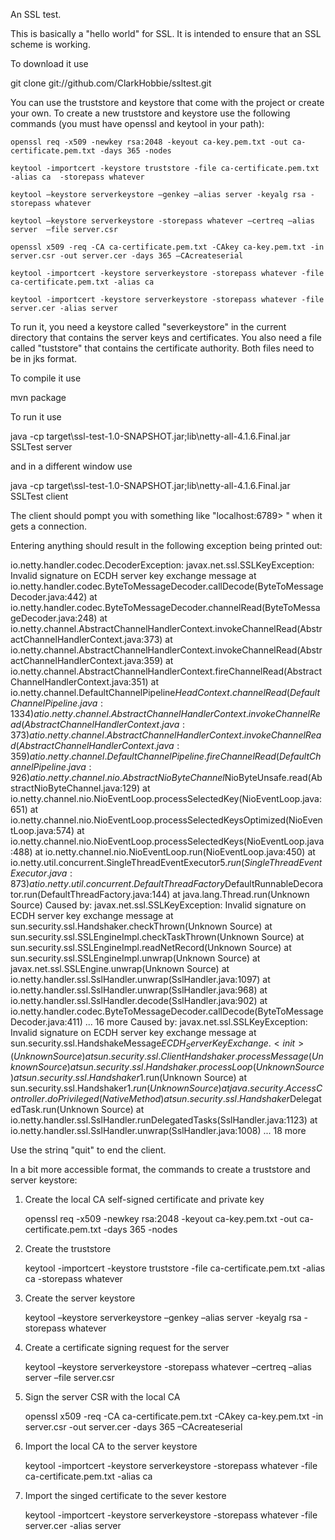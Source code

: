 An SSL test.

This is basically a "hello world" for SSL. It is intended to ensure that an SSL scheme is working.

To download it use

git clone git://github.com/ClarkHobbie/ssltest.git


You can use the truststore and keystore that come with the project or create your own.  To create a new truststore and keystore use the following commands (you must have openssl and keytool in your path):

`openssl req -x509 -newkey rsa:2048 -keyout ca-key.pem.txt -out ca-certificate.pem.txt -days 365 -nodes`

`keytool -importcert -keystore truststore -file ca-certificate.pem.txt -alias ca  -storepass whatever`

`keytool –keystore serverkeystore –genkey –alias server -keyalg rsa -storepass whatever`

`keytool –keystore serverkeystore -storepass whatever –certreq –alias server  –file server.csr`

`openssl x509 -req -CA ca-certificate.pem.txt -CAkey ca-key.pem.txt -in server.csr -out server.cer -days 365 –CAcreateserial`

`keytool -importcert -keystore serverkeystore -storepass whatever -file ca-certificate.pem.txt -alias ca`

`keytool -importcert -keystore serverkeystore -storepass whatever -file server.cer -alias server`

To run it, you need a keystore called "severkeystore" in the current directory that contains the server keys and certificates. You also need a file called "tuststore" that contains the certificate authority. Both files need to be in jks format.

To compile it use

mvn package

To run it use

java -cp target\ssl-test-1.0-SNAPSHOT.jar;lib\netty-all-4.1.6.Final.jar SSLTest server

and in a different window use

java -cp target\ssl-test-1.0-SNAPSHOT.jar;lib\netty-all-4.1.6.Final.jar SSLTest client

The client should pompt you with something like "localhost:6789> " when it gets a connection.

Entering anything should result in the following exception being printed out:

io.netty.handler.codec.DecoderException: javax.net.ssl.SSLKeyException: Invalid signature on ECDH server key exchange message
        at io.netty.handler.codec.ByteToMessageDecoder.callDecode(ByteToMessageDecoder.java:442)
        at io.netty.handler.codec.ByteToMessageDecoder.channelRead(ByteToMessageDecoder.java:248)
        at io.netty.channel.AbstractChannelHandlerContext.invokeChannelRead(AbstractChannelHandlerContext.java:373)
        at io.netty.channel.AbstractChannelHandlerContext.invokeChannelRead(AbstractChannelHandlerContext.java:359)
        at io.netty.channel.AbstractChannelHandlerContext.fireChannelRead(AbstractChannelHandlerContext.java:351)
        at io.netty.channel.DefaultChannelPipeline$HeadContext.channelRead(DefaultChannelPipeline.java:1334)
        at io.netty.channel.AbstractChannelHandlerContext.invokeChannelRead(AbstractChannelHandlerContext.java:373)
        at io.netty.channel.AbstractChannelHandlerContext.invokeChannelRead(AbstractChannelHandlerContext.java:359)
        at io.netty.channel.DefaultChannelPipeline.fireChannelRead(DefaultChannelPipeline.java:926)
        at io.netty.channel.nio.AbstractNioByteChannel$NioByteUnsafe.read(AbstractNioByteChannel.java:129)
        at io.netty.channel.nio.NioEventLoop.processSelectedKey(NioEventLoop.java:651)
        at io.netty.channel.nio.NioEventLoop.processSelectedKeysOptimized(NioEventLoop.java:574)
        at io.netty.channel.nio.NioEventLoop.processSelectedKeys(NioEventLoop.java:488)
        at io.netty.channel.nio.NioEventLoop.run(NioEventLoop.java:450)
        at io.netty.util.concurrent.SingleThreadEventExecutor$5.run(SingleThreadEventExecutor.java:873)
        at io.netty.util.concurrent.DefaultThreadFactory$DefaultRunnableDecorator.run(DefaultThreadFactory.java:144)
        at java.lang.Thread.run(Unknown Source)
Caused by: javax.net.ssl.SSLKeyException: Invalid signature on ECDH server key exchange message
        at sun.security.ssl.Handshaker.checkThrown(Unknown Source)
        at sun.security.ssl.SSLEngineImpl.checkTaskThrown(Unknown Source)
        at sun.security.ssl.SSLEngineImpl.readNetRecord(Unknown Source)
        at sun.security.ssl.SSLEngineImpl.unwrap(Unknown Source)
        at javax.net.ssl.SSLEngine.unwrap(Unknown Source)
        at io.netty.handler.ssl.SslHandler.unwrap(SslHandler.java:1097)
        at io.netty.handler.ssl.SslHandler.unwrap(SslHandler.java:968)
        at io.netty.handler.ssl.SslHandler.decode(SslHandler.java:902)
        at io.netty.handler.codec.ByteToMessageDecoder.callDecode(ByteToMessageDecoder.java:411)
        ... 16 more
Caused by: javax.net.ssl.SSLKeyException: Invalid signature on ECDH server key exchange message
        at sun.security.ssl.HandshakeMessage$ECDH_ServerKeyExchange.<init>(Unknown Source)
        at sun.security.ssl.ClientHandshaker.processMessage(Unknown Source)
        at sun.security.ssl.Handshaker.processLoop(Unknown Source)
        at sun.security.ssl.Handshaker$1.run(Unknown Source)
        at sun.security.ssl.Handshaker$1.run(Unknown Source)
        at java.security.AccessController.doPrivileged(Native Method)
        at sun.security.ssl.Handshaker$DelegatedTask.run(Unknown Source)
        at io.netty.handler.ssl.SslHandler.runDelegatedTasks(SslHandler.java:1123)
        at io.netty.handler.ssl.SslHandler.unwrap(SslHandler.java:1008)
        ... 18 more

Use the strinq "quit" to end the client.

In a bit more accessible format, the commands to create a truststore and server keystore:

1) Create the local CA self-signed certificate and private key

    openssl req -x509 -newkey rsa:2048 -keyout ca-key.pem.txt -out ca-certificate.pem.txt -days 365 -nodes

2) Create the truststore

    keytool -importcert -keystore truststore -file ca-certificate.pem.txt -alias ca  -storepass whatever

3) Create the server keystore

    keytool –keystore serverkeystore –genkey –alias server -keyalg rsa -storepass whatever

4) Create a certificate signing request for the server

    keytool –keystore serverkeystore -storepass whatever –certreq –alias server –file server.csr

5) Sign the server CSR with the local CA

    openssl x509 -req -CA ca-certificate.pem.txt -CAkey ca-key.pem.txt -in server.csr -out server.cer -days 365 –CAcreateserial

6) Import the local CA to the server keystore

    keytool -importcert -keystore serverkeystore -storepass whatever -file ca-certificate.pem.txt -alias ca

7) Import the singed certificate to the sever kestore

    keytool -importcert -keystore serverkeystore -storepass whatever -file server.cer -alias server

